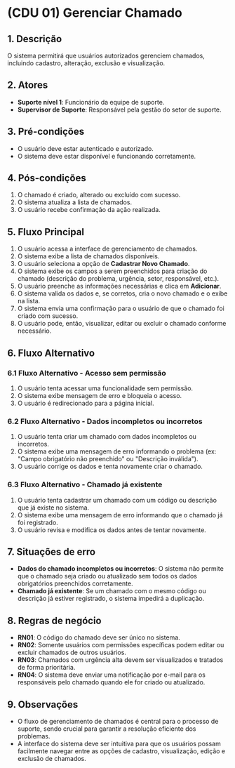 # (CDU 01) Gerenciar Chamado

## 1. Descrição
O sistema permitirá que usuários autorizados gerenciem chamados, incluindo cadastro, alteração, exclusão e visualização.

## 2. Atores
- **Suporte nível 1**: Funcionário da equipe de suporte.
- **Supervisor de Suporte**: Responsável pela gestão do setor de suporte.

## 3. Pré-condições
- O usuário deve estar autenticado e autorizado.
- O sistema deve estar disponível e funcionando corretamente.

## 4. Pós-condições
1. O chamado é criado, alterado ou excluído com sucesso.
2. O sistema atualiza a lista de chamados.
3. O usuário recebe confirmação da ação realizada.

## 5. Fluxo Principal
1. O usuário acessa a interface de gerenciamento de chamados.
2. O sistema exibe a lista de chamados disponíveis.
3. O usuário seleciona a opção de **Cadastrar Novo Chamado**.
4. O sistema exibe os campos a serem preenchidos para criação do chamado (descrição do problema, urgência, setor, responsável, etc.).
5. O usuário preenche as informações necessárias e clica em **Adicionar**.
6. O sistema valida os dados e, se corretos, cria o novo chamado e o exibe na lista.
7. O sistema envia uma confirmação para o usuário de que o chamado foi criado com sucesso.
8. O usuário pode, então, visualizar, editar ou excluir o chamado conforme necessário.

## 6. Fluxo Alternativo
### 6.1 Fluxo Alternativo - Acesso sem permissão
1. O usuário tenta acessar uma funcionalidade sem permissão.
2. O sistema exibe mensagem de erro e bloqueia o acesso.
3. O usuário é redirecionado para a página inicial.

### 6.2 Fluxo Alternativo - Dados incompletos ou incorretos
1. O usuário tenta criar um chamado com dados incompletos ou incorretos.
2. O sistema exibe uma mensagem de erro informando o problema (ex: "Campo obrigatório não preenchido" ou "Descrição inválida").
3. O usuário corrige os dados e tenta novamente criar o chamado.

### 6.3 Fluxo Alternativo - Chamado já existente
1. O usuário tenta cadastrar um chamado com um código ou descrição que já existe no sistema.
2. O sistema exibe uma mensagem de erro informando que o chamado já foi registrado.
3. O usuário revisa e modifica os dados antes de tentar novamente.

## 7. Situações de erro
- **Dados do chamado incompletos ou incorretos**: O sistema não permite que o chamado seja criado ou atualizado sem todos os dados obrigatórios preenchidos corretamente.
- **Chamado já existente**: Se um chamado com o mesmo código ou descrição já estiver registrado, o sistema impedirá a duplicação.

## 8. Regras de negócio
- **RN01**: O código do chamado deve ser único no sistema.
- **RN02**: Somente usuários com permissões específicas podem editar ou excluir chamados de outros usuários.
- **RN03**: Chamados com urgência alta devem ser visualizados e tratados de forma prioritária.
- **RN04**: O sistema deve enviar uma notificação por e-mail para os responsáveis pelo chamado quando ele for criado ou atualizado.

## 9. Observações
- O fluxo de gerenciamento de chamados é central para o processo de suporte, sendo crucial para garantir a resolução eficiente dos problemas.
- A interface do sistema deve ser intuitiva para que os usuários possam facilmente navegar entre as opções de cadastro, visualização, edição e exclusão de chamados.

